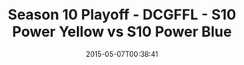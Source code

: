 ---
title: Season 10 Playoff - DCGFFL - S10 Power Yellow vs S10 Power Blue
teams-score:
- team: _teams/s10-power-yellow.md
  score:
- team: _teams/s10-power-blue.md
  score: 24
mvp: Bryant B. (Power Yellow), Larry W. (Power Blue)
game-ball: N/A
season: 10
week: 9
date: '2015-05-07T00:38:41'
pageid: season-10-playoff-4435-vs-4434
---